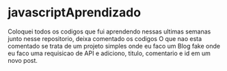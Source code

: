 # javascriptAprendizado

Coloquei todos os codigos que fui aprendendo nessas ultimas semanas junto nesse repositorio, deixa comentado os codigos 
O que nao esta comentado se trata de um projeto simples onde eu faco um Blog fake onde eu faco uma requisicao de API e adiciono,
titulo, comentario e id em um novo post.
